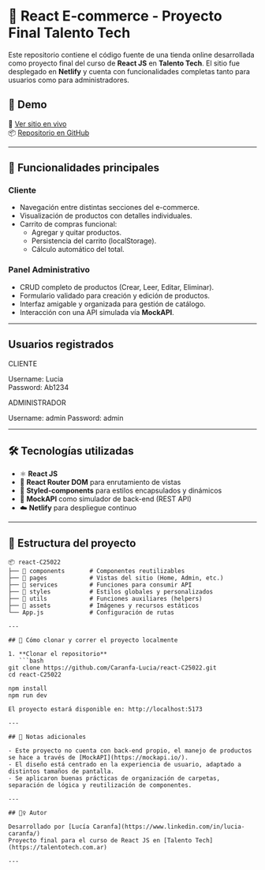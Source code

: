 # 🛒 React E-commerce - Proyecto Final Talento Tech

Este repositorio contiene el código fuente de una tienda online desarrollada como proyecto final del curso de **React JS** en **Talento Tech**. El sitio fue desplegado en **Netlify** y cuenta con funcionalidades completas tanto para usuarios como para administradores.

## 🚀 Demo

🔗 [Ver sitio en vivo](https://react-c25022.netlify.app/)  
📦 [Repositorio en GitHub](https://github.com/Caranfa-Lucia/react-C25022)

---

## 🎯 Funcionalidades principales

### Cliente
- Navegación entre distintas secciones del e-commerce.
- Visualización de productos con detalles individuales.
- Carrito de compras funcional:
  - Agregar y quitar productos.
  - Persistencia del carrito (localStorage).
  - Cálculo automático del total.

### Panel Administrativo
- CRUD completo de productos (Crear, Leer, Editar, Eliminar).
- Formulario validado para creación y edición de productos.
- Interfaz amigable y organizada para gestión de catálogo.
- Interacción con una API simulada vía **MockAPI**.

---

## Usuarios registrados

CLIENTE

Username: Lucia  
Password: Ab1234

ADMINISTRADOR

Username: admin
Password: admin

---

## 🛠️ Tecnologías utilizadas

- ⚛️ **React JS**
- 🧭 **React Router DOM** para enrutamiento de vistas
- 💅 **Styled-components** para estilos encapsulados y dinámicos
- 📡 **MockAPI** como simulador de back-end (REST API)
- ☁️ **Netlify** para despliegue continuo

---

## 📂 Estructura del proyecto

```plaintext
📦 react-C25022
├── 📁 components       # Componentes reutilizables
├── 📁 pages            # Vistas del sitio (Home, Admin, etc.)
├── 📁 services         # Funciones para consumir API
├── 📁 styles           # Estilos globales y personalizados
├── 📁 utils            # Funciones auxiliares (helpers)
├── 📁 assets           # Imágenes y recursos estáticos
└── App.js             # Configuración de rutas

---

## 🧪 Cómo clonar y correr el proyecto localmente

1. **Clonar el repositorio**
   ```bash
git clone https://github.com/Caranfa-Lucia/react-C25022.git
cd react-C25022

npm install
npm run dev

El proyecto estará disponible en: http://localhost:5173

---

## 📌 Notas adicionales

- Este proyecto no cuenta con back-end propio, el manejo de productos se hace a través de [MockAPI](https://mockapi.io/).
- El diseño está centrado en la experiencia de usuario, adaptado a distintos tamaños de pantalla.
- Se aplicaron buenas prácticas de organización de carpetas, separación de lógica y reutilización de componentes.

---

## 🙋‍♀️ Autor

Desarrollado por [Lucía Caranfa](https://www.linkedin.com/in/lucia-caranfa/)  
Proyecto final para el curso de React JS en [Talento Tech](https://talentotech.com.ar)

---
